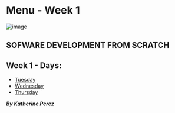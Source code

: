 # Menu - Week 1

![image](https://user-images.githubusercontent.com/86013814/166605776-68c2b754-9143-485d-8bb4-6645c10316d0.png)

## SOFWARE DEVELOPMENT FROM SCRATCH

## Week 1 - Days:

- [Tuesday](https://github.com/kathe92/core-code-from-scratch-readme/blob/main/WEEK-1/README-WEEK-1-TUESDAY.md)
- [Wednesday](https://github.com/kathe92/core-code-from-scratch-readme/blob/main/WEEK-1/README-WEEK-1-WEDNESDAY.md)
- [Thursday](https://github.com/kathe92/core-code-from-scratch-readme/blob/main/WEEK-1/README-WEEK-1-THURSDAY.md)

***By Katherine Perez***
